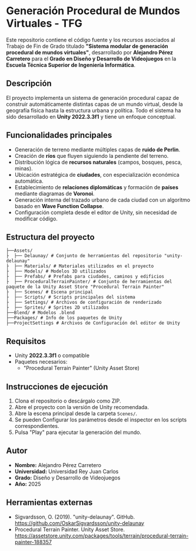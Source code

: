 # Generación Procedural de Mundos Virtuales - TFG

Este repositorio contiene el código fuente y los recursos asociados al Trabajo de Fin de Grado titulado **"Sistema modular de generación procedural de mundos virtuales"**, desarrollado por **Alejandro Pérez Carretero** para el **Grado en Diseño y Desarrollo de Videojuegos** en la **Escuela Técnica Superior de Ingeniería Informática**.

## Descripción

El proyecto implementa un sistema de generación procedural capaz de construir automáticamente distintas capas de un mundo virtual, desde la geografía física hasta la estructura urbana y política. Todo el sistema ha sido desarrollado en **Unity 2022.3.3f1** y tiene un enfoque conceptual.

## Funcionalidades principales

- Generación de terreno mediante múltiples capas de **ruido de Perlin**.
- Creación de **ríos** que fluyen siguiendo la pendiente del terreno.
- Distribución lógica de **recursos naturales** (campos, bosques, pesca, minas).
- Ubicación estratégica de **ciudades**, con especialización económica automática.
- Establecimiento de **relaciones diplomáticas** y formación de **países** mediante diagramas de **Voronoi**.
- Generación interna del trazado urbano de cada ciudad con un algoritmo basado en **Wave Function Collapse**.
- Configuración completa desde el editor de Unity, sin necesidad de modificar código.

## Estructura del proyecto

```
├──Assets/
├  ├── Delaunay/ # Conjunto de herramientas del repositorio "unity-delaunay"
├  ├── Materials/ # Materiales utilizados en el proyecto
├  ├── Models/ # Modelos 3D utilizados
├  ├── Prefabs/ # Prefabs para ciudades, caminos y edificios
├  ├── ProceduralTerrainPainter/ # Conjunto de herramientas del paquete de la Unity Asset Store "Procedural Terrain Painter"
├  ├── Scenes/ # Escena principal
├  ├── Scripts/ # Scripts principales del sistema
├  ├── Settings/ # Archivos de configuración de renderizado
├  ├── Sprites/ # Sprites 2D utilizados
├──Blend/ # Modelos .blend
├──Packages/ # Info de los paquetes de Unity
├──ProjectSettings # Archivos de Configuración del editor de Unity
```

## Requisitos

- Unity **2022.3.3f1** o compatible
- Paquetes necesarios:
  - "Procedural Terrain Painter" (Unity Asset Store)

##  Instrucciones de ejecución

1. Clona el repositorio o descárgalo como ZIP.
2. Abre el proyecto con la versión de Unity recomendada.
3. Abre la escena principal desde la carpeta `Scenes/`.
4. Se pueden Configurar los parámetros desde el inspector en los scripts correspondientes.
5. Pulsa "Play" para ejecutar la generación del mundo.

## Autor

- **Nombre:** Alejandro Pérez Carretero   
- **Universidad:** Universidad Rey Juan Carlos  
- **Grado:** Diseño y Desarrollo de Videojuegos  
- **Año:** 2025

## Herramientas externas

- Sigvardsson, O. (2019). "unity-delaunay". GitHub. https://github.com/OskarSigvardsson/unity-delaunay
- Procedural Terrain Painter. Unity Asset Store. https://assetstore.unity.com/packages/tools/terrain/procedural-terrain-painter-188357
